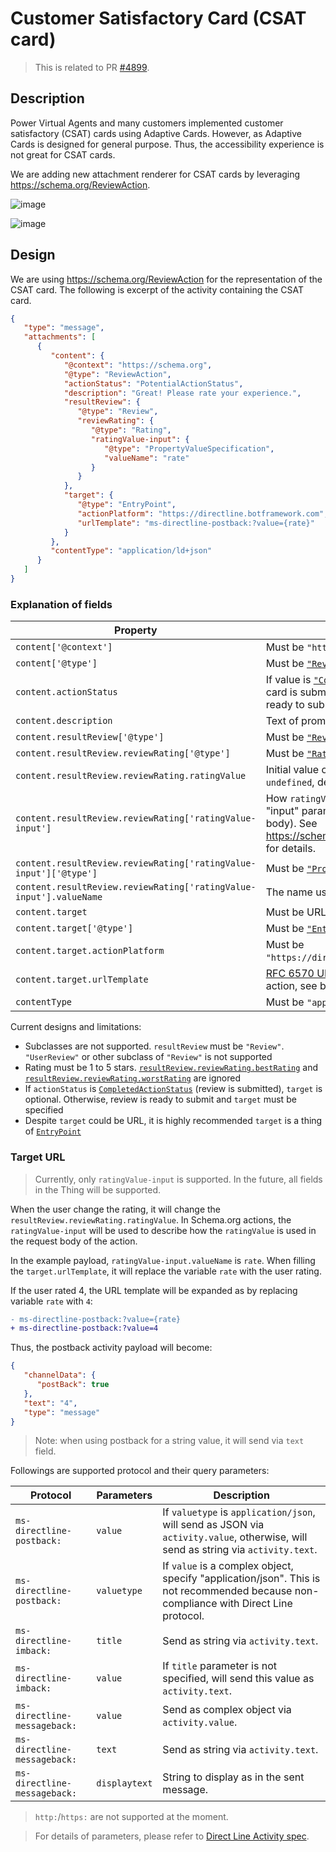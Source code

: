 # Customer Satisfactory Card (CSAT card)

> This is related to PR [#4899](https://github.com/microsoft/BotFramework-WebChat/pull/4899).

## Description

Power Virtual Agents and many customers implemented customer satisfactory (CSAT) cards using Adaptive Cards. However, as Adaptive Cards is designed for general purpose. Thus, the accessibility experience is not great for CSAT cards.

We are adding new attachment renderer for CSAT cards by leveraging https://schema.org/ReviewAction.

![image](https://github.com/microsoft/BotFramework-WebChat/assets/1622400/d60092de-3f71-4914-8a08-5f16128ea9e2)

![image](https://github.com/microsoft/BotFramework-WebChat/assets/1622400/902dffff-a2fe-4163-8182-0a58969f0f33)

## Design

We are using https://schema.org/ReviewAction for the representation of the CSAT card. The following is excerpt of the activity containing the CSAT card.

```json
{
   "type": "message",
   "attachments": [
      {
         "content": {
            "@context": "https://schema.org",
            "@type": "ReviewAction",
            "actionStatus": "PotentialActionStatus",
            "description": "Great! Please rate your experience.",
            "resultReview": {
               "@type": "Review",
               "reviewRating": {
                  "@type": "Rating",
                  "ratingValue-input": {
                     "@type": "PropertyValueSpecification",
                     "valueName": "rate"
                  }
               }
            },
            "target": {
               "@type": "EntryPoint",
               "actionPlatform": "https://directline.botframework.com",
               "urlTemplate": "ms-directline-postback:?value={rate}"
            }
         },
         "contentType": "application/ld+json"
      }
   ]
}
```

### Explanation of fields

| Property                                                           | Description                                                                                                                                  |
| ------------------------------------------------------------------ | -------------------------------------------------------------------------------------------------------------------------------------------- |
| `content['@context']`                                              | Must be `"https://schema.org"`.                                                                                                              |
| `content['@type']`                                                 | Must be [`"ReviewAction"`](https://schema.org/ReviewAction).                                                                                 |
| `content.actionStatus`                                             | If value is [`"CompletedActionStatus"`](https://schema.org/ActionStatusType), the card is submitted. Otherwise, the card is ready to submit. |
| `content.description`                                              | Text of prompting the user for rating.                                                                                                       |
| `content.resultReview['@type']`                                    | Must be [`"Review"`](https://schema.org/Review).                                                                                             |
| `content.resultReview.reviewRating['@type']`                       | Must be [`"Rating"`](https://schema.org/Rating).                                                                                             |
| `content.resultReview.reviewRating.ratingValue`                    | Initial value of rating, must be `1` to `5` or `undefined`, default to `undefined`.                                                          |
| `content.resultReview.reviewRating['ratingValue-input']`           | How `ratingValue` should be used as "input" parameters (a.k.a. request body). See https://schema.org/docs/actions.html for details.          |
| `content.resultReview.reviewRating['ratingValue-input']['@type']`  | Must be [`"PropertyValueSpecification"`](https://schema.org/PropertyValueSpecification).                                                     |
| `content.resultReview.reviewRating['ratingValue-input'].valueName` | The name used in URL template.                                                                                                               |
| `content.target`                                                   | Must be URL or thing of `"EntryPoint"`.                                                                                                      |
| `content.target['@type']`                                          | Must be [`"EntryPoint"`](https://schema.org/EntryPoint).                                                                                     |
| `content.target.actionPlatform`                                    | Must be `"https://directline.botframework.com"`.                                                                                             |
| `content.target.urlTemplate`                                       | [RFC 6570 URL template](https://datatracker.ietf.org/doc/html/rfc6570) to send the action, see below.                                        |
| `contentType`                                                      | Must be `"application/ld+json"`.                                                                                                             |

Current designs and limitations:

-  Subclasses are not supported. `resultReview` must be `"Review"`. `"UserReview"` or other subclass of `"Review"` is not supported
-  Rating must be 1 to 5 stars. [`resultReview.reviewRating.bestRating`](https://schema.org/bestRating) and [`resultReview.reviewRating.worstRating`](https://schema.org/worstRating) are ignored
-  If `actionStatus` is [`CompletedActionStatus`](https://schema.org/ActionStatusType) (review is submitted), `target` is optional. Otherwise, review is ready to submit and `target` must be specified
-  Despite `target` could be URL, it is highly recommended `target` is a thing of [`EntryPoint`](https://schema.org/EntryPoint)

### Target URL

> Currently, only `ratingValue-input` is supported. In the future, all fields in the Thing will be supported.

When the user change the rating, it will change the `resultReview.reviewRating.ratingValue`. In Schema.org actions, the `ratingValue-input` will be used to describe how the `ratingValue` is used in the request body of the action.

In the example payload, `ratingValue-input.valueName` is `rate`. When filling the `target.urlTemplate`, it will replace the variable `rate` with the user rating.

If the user rated 4, the URL template will be expanded as by replacing variable `rate` with `4`:

```diff
- ms-directline-postback:?value={rate}
+ ms-directline-postback:?value=4
```

Thus, the postback activity payload will become:

```json
{
   "channelData": {
      "postBack": true
   },
   "text": "4",
   "type": "message"
}
```

> Note: when using postback for a string value, it will send via `text` field.

Followings are supported protocol and their query parameters:

| Protocol                     | Parameters    | Description                                                                                                                           |
| ---------------------------- | ------------- | ------------------------------------------------------------------------------------------------------------------------------------- |
| `ms-directline-postback:`    | `value`       | If `valuetype` is `application/json`, will send as JSON via `activity.value`, otherwise, will send as string via `activity.text`.     |
| `ms-directline-postback:`    | `valuetype`   | If `value` is a complex object, specify "application/json". This is not recommended because non-compliance with Direct Line protocol. |
| `ms-directline-imback:`      | `title`       | Send as string via `activity.text`.                                                                                                   |
| `ms-directline-imback:`      | `value`       | If `title` parameter is not specified, will send this value as `activity.text`.                                                       |
| `ms-directline-messageback:` | `value`       | Send as complex object via `activity.value`.                                                                                          |
| `ms-directline-messageback:` | `text`        | Send as string via `activity.text`.                                                                                                   |
| `ms-directline-messageback:` | `displaytext` | String to display as in the sent message.                                                                                             |

> `http:`/`https:` are not supported at the moment.

> For details of parameters, please refer to [Direct Line Activity spec](https://github.com/Microsoft/botframework-sdk/blob/main/specs/botframework-activity/botframework-activity.md).
